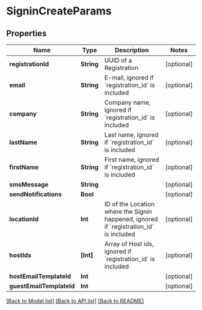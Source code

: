 # SigninCreateParams

## Properties
Name | Type | Description | Notes
------------ | ------------- | ------------- | -------------
**registrationId** | **String** | UUID of a Registration | [optional] 
**email** | **String** | E-mail, ignored if &#x60;registration_id&#x60; is included | [optional] 
**company** | **String** | Company name, ignored if &#x60;registration_id&#x60; is included | [optional] 
**lastName** | **String** | Last name, ignored if &#x60;registration_id&#x60; is included | [optional] 
**firstName** | **String** | First name, ignored if &#x60;registration_id&#x60; is included | [optional] 
**smsMessage** | **String** |  | [optional] 
**sendNotifications** | **Bool** |  | [optional] 
**locationId** | **Int** | ID of the Location where the Signin happened, ignored if &#x60;registration_id&#x60; is included | [optional] 
**hostIds** | **[Int]** | Array of Host ids, ignored if &#x60;registration_id&#x60; is included | [optional] 
**hostEmailTemplateId** | **Int** |  | [optional] 
**guestEmailTemplateId** | **Int** |  | [optional] 

[[Back to Model list]](../README.md#documentation-for-models) [[Back to API list]](../README.md#documentation-for-api-endpoints) [[Back to README]](../README.md)


